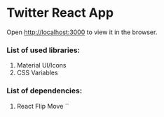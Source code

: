 # Twitter React App

Open [http://localhost:3000](http://localhost:3000) to view it in the browser.

### List of used libraries:

1. Material UI/Icons
2. CSS Variables

### List of dependencies:

1. React Flip Move ``
